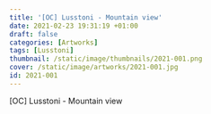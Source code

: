 ```yaml
---
title: '[OC] Lusstoni - Mountain view'
date: 2021-02-23 19:31:19 +01:00
draft: false
categories: [Artworks]
tags: [Lusstoni]
thumbnail: /static/image/thumbnails/2021-001.png
cover: /static/image/artworks/2021-001.jpg
id: 2021-001
---
```

[OC] Lusstoni - Mountain view
